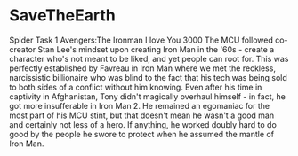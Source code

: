 # SaveTheEarth
Spider Task 1
Avengers:The Ironman
I love You 3000
The MCU followed co-creator Stan Lee's mindset upon creating Iron Man in the '60s - create a character who's not meant to be liked, and yet people can root for. This was perfectly established by Favreau in Iron Man where we met the reckless, narcissistic billionaire who was blind to the fact that his tech was being sold to both sides of a conflict without him knowing. Even after his time in captivity in Afghanistan, Tony didn't magically overhaul himself - in fact, he got more insufferable in Iron Man 2. He remained an egomaniac for the most part of his MCU stint, but that doesn't mean he wasn't a good man and certainly not less of a hero. If anything, he worked doubly hard to do good by the people he swore to protect when he assumed the mantle of Iron Man.
